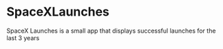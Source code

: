 # SpaceXLaunches
SpaceX Launches is a small app that displays successful launches for the last 3 years
